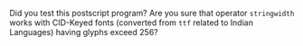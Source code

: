 Did you test this postscript program? Are you sure that operator `stringwidth ` works with CID-Keyed fonts (converted from `ttf` related to Indian Languages) having glyphs exceed 256?